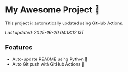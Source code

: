 # My Awesome Project 🚀

This project is automatically updated using GitHub Actions.

_Last updated: 2025-06-20 04:18:12 IST_

## Features
- Auto-update README using Python 🐍
- Auto Git push with GitHub Actions 🤖
